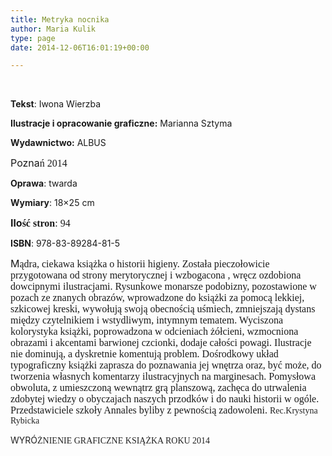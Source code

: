 ```yaml
---
title: Metryka nocnika
author: Maria Kulik
type: page
date: 2014-12-06T16:01:19+00:00

---
```

&nbsp;

**Tekst**: Iwona Wierzba

**Ilustracje i opracowanie graficzne:** Marianna Sztyma

**Wydawnictwo:** ALBUS

<span style="font-size: medium;">Pozna</span><span style="font-family: Calibri; font-size: medium;"><span style="font-family: Calibri; font-size: medium;"><span lang="P">ń 2014</span></span></span>

**Oprawa**: twarda

**Wymiary**: 18&#215;25 cm

**<span style="font-size: medium;">Ilo</span><span style="font-family: Calibri; font-size: medium;"><span style="font-family: Calibri; font-size: medium;"><span lang="P">ść stron</span></span></span>**<span style="font-family: Calibri; font-size: medium;"><span style="font-family: Calibri; font-size: medium;">: 94</span></span>

**ISBN**: 978-83-89284-81-5

 <span style="font-size: medium;">M</span><span style="font-family: Calibri; font-size: medium;"><span style="font-family: Calibri; font-size: medium;"><span lang="P">ądra, ciekawa książka o historii higieny. Została pieczołowicie przygotowana od strony merytorycznej i wzbogacona , wręcz ozdobiona dowcipnymi ilustracjami. Rysunkowe monarsze podobizny, pozostawione w pozach ze znanych obrazów, wprowadzone do książki za pomocą lekkiej, szkicowej kreski, wywołują swoją obecnością uśmiech, zmniejszają dystans między czytelnikiem i wstydliwym, intymnym tematem. Wyciszona kolorystyka książki, poprowadzona w odcieniach żółcieni, wzmocniona obrazami i akcentami barwionej czcionki, dodaje całości powagi. Ilustracje nie dominują, a dyskretnie komentują problem. Dośrodkowy układ typograficzny książki zaprasza do poznawania jej wnętrza oraz, być może, do tworzenia własnych komentarzy ilustracyjnych na marginesach. Pomysłowa obwoluta, z umieszczoną wewnątrz grą planszową, zachęca do utrwalenia zdobytej wiedzy o obyczajach naszych przodków i do nauki historii w ogóle. Przedstawiciele szkoły Annales byliby z pewnością zadowoleni. </span></span></span><span style="color: #222222; font-family: Calibri;"><span style="color: #222222; font-family: Calibri;">Rec.Krystyna Rybicka</span></span>

<span style="color: #222222;">WYRÓ</span><span style="color: #222222; font-family: Calibri;"><span style="color: #222222; font-family: Calibri;"><span lang="P">ŻNIENIE GRAFICZNE KSIĄŻKA ROKU 2014</span></span></span>

&nbsp;